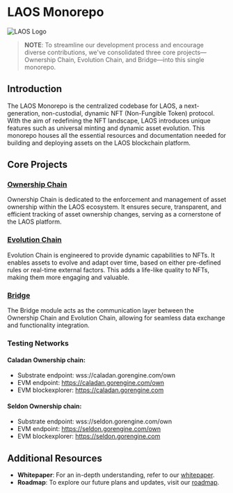 # LAOS Monorepo

![LAOS Logo](https://static.wixstatic.com/media/d45ec5_c4a74c9dd6904a7690244e066a3b9c93~mv2.jpg/v1/fill/w_1905,h_1052,al_c,q_90,usm_0.66_1.00_0.01,enc_auto/d45ec5_c4a74c9dd6904a7690244e066a3b9c93~mv2.jpg)

> **NOTE**: To streamline our development process and encourage diverse contributions, we've consolidated three core projects—Ownership Chain, Evolution Chain, and Bridge—into this single monorepo.

## Introduction

The LAOS Monorepo is the centralized codebase for LAOS, a next-generation, non-custodial, dynamic NFT (Non-Fungible Token) protocol. With the aim of redefining the NFT landscape, LAOS introduces unique features such as universal minting and dynamic asset evolution. This monorepo houses all the essential resources and documentation needed for building and deploying assets on the LAOS blockchain platform.

## Core Projects

### [Ownership Chain](./ownership-chain/)

Ownership Chain is dedicated to the enforcement and management of asset ownership within the LAOS ecosystem. It ensures secure, transparent, and efficient tracking of asset ownership changes, serving as a cornerstone of the LAOS platform.

### [Evolution Chain](./evolution-chain/)

Evolution Chain is engineered to provide dynamic capabilities to NFTs. It enables assets to evolve and adapt over time, based on either pre-defined rules or real-time external factors. This adds a life-like quality to NFTs, making them more engaging and valuable.

### [Bridge](./bridge/)

The Bridge module acts as the communication layer between the Ownership Chain and Evolution Chain, allowing for seamless data exchange and functionality integration.

### Testing Networks

#### Caladan Ownership chain: 
* Substrate endpoint: wss://caladan.gorengine.com/own
* EVM endpoint: https://caladan.gorengine.com/own
* EVM blockexplorer: https://caladan.gorengine.com 

#### Seldon Ownership chain: 
* Substrate endpoint: wss://seldon.gorengine.com/own
* EVM endpoint: https://seldon.gorengine.com/own
* EVM blockexplorer: https://seldon.gorengine.com 

## Additional Resources

- **Whitepaper**: For an in-depth understanding, refer to our [whitepaper](https://github.com/freeverseio/laos-whitepaper/blob/main/laos.pdf).
- **Roadmap**: To explore our future plans and updates, visit our [roadmap](https://github.com/freeverseio/laos-roadmap).
